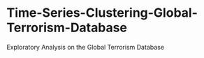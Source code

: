 # Time-Series-Clustering-Global-Terrorism-Database
Exploratory Analysis on the Global Terrorism Database
